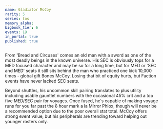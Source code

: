 ```yaml
---
name: Gladiator McCoy
rarity: 5
series: tos
memory_alpha:
bigbook_tier: 6
events: 19
in_portal: true
published: true
---
```


From 'Bread and Circuses' comes an old man with a sword as one of the most deadly beings in the known universe. His SEC is obviously tops for a MED focused character and may be so for a long time, but for MED or 'SEC and MED' seats it still sits behind the man who practiced one kick 10,000 times - global gift Bones McCoy. Losing that bit of equity hurts, but Faction events have never lacked SEC seats.

Beyond shuttles, his uncommon skill pairing translates to plus utility including usable gauntlet numbers with the occasional 45% crit and a top five MED/SEC pair for voyages. Once fused, he's capable of making voyage runs for you far past the 8 hour mark a la Mirror Phlox, though will never be a recommended option due to the poor overall stat total. McCoy offers strong event value, but his peripherals are trending toward helping out younger rosters only.
